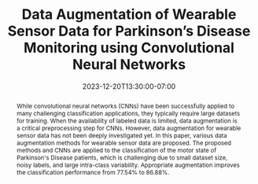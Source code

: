 ---
# Documentation: https://wowchemy.com/docs/managing-content/

title: "Data Augmentation of Wearable Sensor Data for Parkinson’s Disease Monitoring using Convolutional Neural Networks"
event: EMIL Fall'23 Seminars
event_url:
location: Online (Zoom)
address:
  street:
  city:
  region:
  postcode:
  country:
summary: "In this paper, various data augmentation methods for wearable sensor data are proposed. The proposed methods and CNNs are applied to the classification of the motor state of Parkinson's Disease patients."
abstract: "While convolutional neural networks (CNNs) have been successfully applied to many challenging classification applications, they typically require large datasets for training. When the availability of labeled data is limited, data augmentation is a critical preprocessing step for CNNs. However, data augmentation for wearable sensor data has not been deeply investigated yet. In this paper, various data augmentation methods for wearable sensor data are proposed. The proposed methods and CNNs are applied to the classification of the motor state of Parkinson's Disease patients, which is challenging due to small dataset size, noisy labels, and large intra-class variability. Appropriate augmentation improves the classification performance from 77.54% to 86.88%."

# Talk start and end times.
#   End time can optionally be hidden by prefixing the line with `#`.
date: 2023-12-20T13:30:00-07:00
date_end: 2023-12-20T14:00:00-07:00
all_day: false

# Schedule page publish date (NOT event date).
publishDate: 2023-12-20T16:50:20-07:00

authors: [shovito-barua-soumma]
tags: []

# Is this a featured event? (true/false)
featured: false

# Featured image
# To use, add an image named `featured.jpg/png` to your page's folder. 
# Focal points: Smart, Center, TopLeft, Top, TopRight, Left, Right, BottomLeft, Bottom, BottomRight.
image:
  caption: ""
  focal_point: ""
  preview_only: false

# Custom links (optional).
#   Uncomment and edit lines below to show custom links.
# links:
# - name: Follow
#   url: https://twitter.com
#   icon_pack: fab
#   icon: twitter

# Optional filename of your slides within your event's folder or a URL.
url_slides: slides.pdf

url_code:
url_pdf: "https://arxiv.org/abs/1706.00527"
url_video:

# Markdown Slides (optional).
#   Associate this event with Markdown slides.
#   Simply enter your slide deck's filename without extension.
#   E.g. `slides = "example-slides"` references `content/slides/example-slides.md`.
#   Otherwise, set `slides = ""`.
slides: ""

# Projects (optional).
#   Associate this post with one or more of your projects.
#   Simply enter your project's folder or file name without extension.
#   E.g. `projects = ["internal-project"]` references `content/project/deep-learning/index.md`.
#   Otherwise, set `projects = []`.
projects: []
---